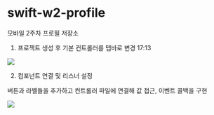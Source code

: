 # swift-w2-profile
모바일 2주차 프로필 저장소

1. 프로젝트 생성 후 기본 컨트롤러를 탭바로 변경 17:13

<div><img src = "https://user-images.githubusercontent.com/45382324/104158179-291f1b80-5430-11eb-948f-ff65faaab33c.png"></div>

2.  컴포넌트 연결 및 리스너 설정

버튼과 라벨들을 추가하고 컨트롤러 파일에 연결해 값 접근, 이벤트 콜백을 구현

<div><img src = "https://user-images.githubusercontent.com/45382324/104166826-b7020300-543e-11eb-8658-493be52962f2.png"></div>
